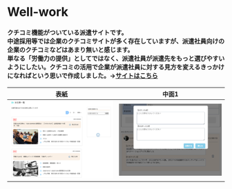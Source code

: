 # Well-work
#### クチコミ機能がついている派遣サイトです。<br>中途採用等では企業のクチコミサイトが多く存在していますが、派遣社員向けの企業のクチコミなどはあまり無いと感じます。<br>単なる「労働力の提供」としてではなく、派遣社員が派遣先をもっと選びやすいようにしたい。クチコミの活用で企業が派遣社員に対する見方を変えるきっかけになればという思いで作成しました。→[サイトはこちら](http://18.180.198.199/)
|表紙|中面1|
|---|---|
|![イメージ２](image2.png)|![イメージ3](image3.png)|
